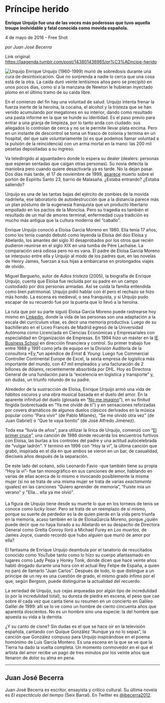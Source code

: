 # Príncipe herido

**Enrique Urquijo fue una de las voces más poderosas que tuvo aquella troupe inolvidable y fatal conocida como movida española.**

4 de mayo de 2016 - Free Shot

_por Juan José Becerra_

Link original: https://laagenda.tumblr.com/post/143801436965/pr%C3%ADncipe-herido

![Urquijo](https://64.media.tumblr.com/e136b37ec7f63475647b5c382e575432/tumblr_inline_pk0cstDSMt1t6q87u_500.jpg)
Enrique
Urquijo (1960-1999) murió de sobredosis durante una cura de
desintoxicación. Que no sorprenda a nadie lo cerca que una cosa está
de la otra. La caída duró veinte lentísimos años pero se
precipitó en unos pocos días, como si a la manzana de Newton le
hubieran inyectado plomo en el último tramo de su caída libre.


En
el comienzo del fin hay una voluntad de salud. Urquijo intenta frenar
la fuerza inerte de la heroína, la cocaína, el alcohol y la
tristeza que se han venido acumulando por megatones en su interior,
dando como resultado una pasta informe en la que se hunde su
identidad. Es el paso previo para entrar a una granja de limpieza,
por lo tanto anda con ciudado: sus allegados lo controlan de cerca y
no se le permite llevar plata encima. Pero en un instante de
descontrol se toma un frasco de colonia y termina en un hospital, del
que sale voluntariamente (si es que podemos llamar voluntad a la
pulsión de la reincidencia) con un arma mortal en la mano: las 200
mil pesetas depositadas a su ingreso.



Va
teledirigido al aguantadero donde lo espera su dealer (dealers:
personas que esperan sentadas que caigan otras personas). Su novia
detecta la maniobra pero cuando quiere desactivarla ya es tarde. No
la dejan pasar. Dos días más tarde, el 17 de noviembre de 1999,
[aparece](http://elpais.com/diario/1999/11/19/cultura/942966010_850215.html)
muerto sobre el portón de Espíritu Santo 23, barrio de Malasaña.
¿Estaba entrando? ¿Estaba saliendo?


Urquijo
es una de las tantas bajas del ejército de zombies de la movida
nadrileña, ese laboratorio de autodestrucción que a la distancia
parece más un plan póstumo de la eugenesia franquista que un
producto libertario empollado en los pactos de la Moncloa. Pero su
tragedia es también el resultado de un mal de amores terminal,
enfermedad cuya tradición es mucho más antigua que la cultura
moderna del “caballo”. 



Enrique
Urquijo conoció a Eloísa García Moreno en 1980. Ella tenía 17
años, como los tenía cuando debutó como leyenda la Eloísa del dúo
Eloísa y Abelardo, los amantes del siglo XI desaprobados por los
otros que recién pudieron reunirse en el siglo XIX en una tumba de
Pére Lachaise. La comparación será odiosa pero no es vana. El
padre de Eloísa García Moreno se interpuso entre ella y Urquijo al
modo de los padres que, en las novelas de Henry James, fuerzan a sus
hijas a embarcarse en prolongados viajes de olvido.

Miguel
Bargueño, autor de *Adios
tristeza* (2005),
 la biografía de Enrique Urquijo, cuenta que Eloísa fue recluída
por su padre en un campo  custodiado por dos personas armadas. Así
se  cuida la familia entendida como bien patrimonial. Urquijo pidió
hablar con él pero el rechazo se hizo más hondo. La escena es
medieval, o sea franquista, y si Urquijo pudo escapar de su recuerdo
fue por la puerta que lo llevó a la heroína. 


  


  
La
ruta que por su parte siguió Eloísa García Moreno puede rastrearse
hoy mismo en [Linkedin](https://es.linkedin.com/in/eloisa-garc%C3%83%20a-moreno-94330b12),
donde la vida de las personas son una adaptación a la escala del
currí­culum vitae, es decir una memoria productiva. Luego de su
bachillerato en el Liceo Francés de Madrid egresó de la Universidad
Autónoma como
Licenciada en Ciencias Económicas y Empresariales con especialidad
en Organización de
Empresas. En 1994 hizo un máster en la [IE
Business School](https://es.linkedin.com/edu/ie-business-school-12189?trk=ppro_sprof)  en
dirección financiera y control. Su primer trabajo fue entre 1988 y
1991 como jefa de equipo en la División Auditorí­a de la consultora
*Ey,*un
apéndice de *Ernst
& Young.* Luego
fue Commercial Controller Continental Europe de Excel, la sexta
empresa de logí­stica más importante del mundo, con 47 mil empleados
y una facturación de 2 billones de dólares, recientemente absorbida
por DHL. Hoy es Directora General de una fundación para la
“excelencia en logí­stica y transporte” y, sin dudas, un
triunfo rotundo de su padre. 



Alrededor
de la sustracción de Eloí­sa, Enrique Urquijo armó una vida de
hábitos oscuros y una obra musical basada en el duelo del amor. En
la aparente infinitud del duelo (glosada en “[No
me imagino](https://www.youtube.com/watch?v=xZylyB_cp38)”), en su finitud fingida (sobrectuada en “Ya
me olvidé de ti”) y en sensaciones reforzadas por covers
dramáticos de algunos duelos clásicos derivados en la música
popular como “Para vivir” (de Pablo Milanés), “Se me
olvidó otra vez” (de Juan Gabriel) o “Que te vaya bonito”
(de José Alfredo Jiménez). 



Toda
esa “lluvia de años”, para utilizar la lí­rica de Urquijo,
comenzó con “[El
primer cruce](https://www.youtube.com/watch?v=EUMCoQzR8uI)”, una canción de 1986 donde recuerda los
encuentros furtivos con Eloí­sa, las burlas a los controles del padre
y una actitud autocelebrada de “vulgar ladrón”. Y terminó
en 1996 con “Hoy la vi”, la última canción que grabó,
inspirada en el dí­a en que ambos se vieron en un bar, de casualidad,
dieciseis años después de la separación. 


De
este lado del océano, sólo Leonardo Favio -que también tiene su
propia “Hoy la vi”- fue tan monográfico en sus canciones
de amor, hablando en varias de ellas acerca de lo mismo e invocando
posiblemente la misma mujer (si no se trata de una misma mujer se
trata de varias *exactamente*
iguales) en las canciones “Quiero aprender de memoria”, “Fuiste
mía un verano"&#157; y "Ella… ella ya me olvió"&#157;. 



La
figura de Urquijo tiene desde su muerte lo que en los torneos de
tenis se conoce como *lucky loser*. Pero se trata de un
reemplazo de sí­ mismo, porque su suerte de perdedor es la de quien
pierde en la vida pero triunfa en la memoria, acaso también en la de
Eloí­saGarcía Moreno, porque ¿quién puede decir que no haya 
llorado a su Abelardo en su despacho de Directora General como Gretta
Conroy lloró a Michael Furey en *Los muertos*, de James Joyce,
cuando recordó que hubo alguien que murió de amor por ella? 



El
fantasma de Enrique Urquijo deambula por el tanatorio de resucitados
conocido como YouTube tanto como lo hizo su cuerpo afantasmado en
lugares como Lady Pepa y Honky Tonk, donde dicen que hace veinte años
habló drogado durante una hora con el actual Rey Felipe de España,
a quien no paró de llamarlo "Juan Carlos”. Después de
todo, lo que distingue a un prí­ncipe de un rey es una cuestión de
grado, el mismo grado í­nfimo por el que, según Bergson, puede
distinguirse la actualidad del recuerdo.


La
seriedad de Urquijo, sus cejas arqueadas por algún tipo de
incredulidad (o por la incredulidad total), su dureza de piedra en
escena, el peso que cae sobre él cada vez que canta tiene su resumen
en un concierto en Galileo Galilei de 1999: allí­ se lo ve como un
hombre de ciento cincuenta años que aparenta doscientos. No es un
hombre sino una especie: la del hombre que apuesta su vida a la
derrota.


¿Y
su canto de cisne? Sin dudas es el que se hace oir en la televisión
española, cantando con Quique González “Aunque ya no lo
sepas”, la canción que González compuso para Urquijo
inspirándose en el poema homónimo de Luis Garcí­a Montero. Es una
escena en la que se ve que la Tierra ha dado la vuelta completa. Un
momento conmovedor en el que el artista del amor recibe un pago de
tres minutos por los veinte años que llenaron de dolor su alma en
pena. 




---

 Juan José Becerra
------------------

 Juan José Becerra es escritor, ensayista y crí­tico cultural. Su última novela es *El espectáculo del tiempo* (Seix Barral). En Twitter es [@jbecerra2012](https://twitter.com/jbecerra2012). 


